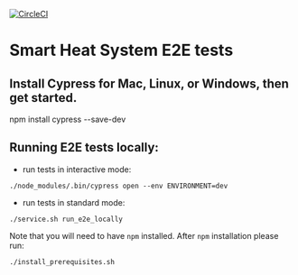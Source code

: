 [![CircleCI](https://circleci.com/gh/ovotech/smart-heat-e2e.svg?style=svg&circle-token=d833c91a1c7de8de2a67dd418b5e79976efcafe0)](https://circleci.com/gh/ovotech/smart-heat-e2e)

# Smart Heat System E2E tests

## Install Cypress for Mac, Linux, or Windows, then get started.

npm install cypress --save-dev

## Running E2E tests locally:
* run tests in interactive mode:

```
./node_modules/.bin/cypress open --env ENVIRONMENT=dev
```
* run tests in standard mode:
```
./service.sh run_e2e_locally
 ```
Note that you will need to have `npm` installed. 
After `npm` installation please run:
```
./install_prerequisites.sh
 ```
   


